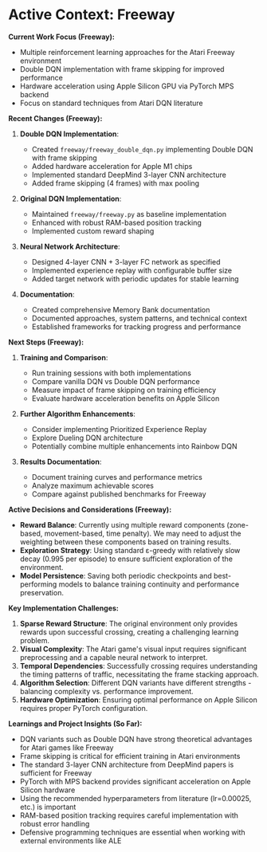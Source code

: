 # Active Context: Freeway

**Current Work Focus (Freeway):**
- Multiple reinforcement learning approaches for the Atari Freeway environment
- Double DQN implementation with frame skipping for improved performance
- Hardware acceleration using Apple Silicon GPU via PyTorch MPS backend
- Focus on standard techniques from Atari DQN literature

**Recent Changes (Freeway):**
1. **Double DQN Implementation**:
   - Created `freeway/freeway_double_dqn.py` implementing Double DQN with frame skipping
   - Added hardware acceleration for Apple M1 chips
   - Implemented standard DeepMind 3-layer CNN architecture
   - Added frame skipping (4 frames) with max pooling

2. **Original DQN Implementation**:
   - Maintained `freeway/freeway.py` as baseline implementation
   - Enhanced with robust RAM-based position tracking
   - Implemented custom reward shaping

3. **Neural Network Architecture**:
   - Designed 4-layer CNN + 3-layer FC network as specified
   - Implemented experience replay with configurable buffer size
   - Added target network with periodic updates for stable learning

4. **Documentation**:
   - Created comprehensive Memory Bank documentation
   - Documented approaches, system patterns, and technical context
   - Established frameworks for tracking progress and performance

**Next Steps (Freeway):**
1. **Training and Comparison**:
   - Run training sessions with both implementations
   - Compare vanilla DQN vs Double DQN performance
   - Measure impact of frame skipping on training efficiency
   - Evaluate hardware acceleration benefits on Apple Silicon

2. **Further Algorithm Enhancements**:
   - Consider implementing Prioritized Experience Replay
   - Explore Dueling DQN architecture
   - Potentially combine multiple enhancements into Rainbow DQN

3. **Results Documentation**:
   - Document training curves and performance metrics
   - Analyze maximum achievable scores
   - Compare against published benchmarks for Freeway

**Active Decisions and Considerations (Freeway):**
- **Reward Balance**: Currently using multiple reward components (zone-based, movement-based, time penalty). We may need to adjust the weighting between these components based on training results.
- **Exploration Strategy**: Using standard ε-greedy with relatively slow decay (0.995 per episode) to ensure sufficient exploration of the environment.
- **Model Persistence**: Saving both periodic checkpoints and best-performing models to balance training continuity and performance preservation.

**Key Implementation Challenges:**
1. **Sparse Reward Structure**: The original environment only provides rewards upon successful crossing, creating a challenging learning problem.
2. **Visual Complexity**: The Atari game's visual input requires significant preprocessing and a capable neural network to interpret.
3. **Temporal Dependencies**: Successfully crossing requires understanding the timing patterns of traffic, necessitating the frame stacking approach.
4. **Algorithm Selection**: Different DQN variants have different strengths - balancing complexity vs. performance improvement.
5. **Hardware Optimization**: Ensuring optimal performance on Apple Silicon requires proper PyTorch configuration.

**Learnings and Project Insights (So Far):**
- DQN variants such as Double DQN have strong theoretical advantages for Atari games like Freeway
- Frame skipping is critical for efficient training in Atari environments
- The standard 3-layer CNN architecture from DeepMind papers is sufficient for Freeway
- PyTorch with MPS backend provides significant acceleration on Apple Silicon hardware
- Using the recommended hyperparameters from literature (lr=0.00025, etc.) is important
- RAM-based position tracking requires careful implementation with robust error handling
- Defensive programming techniques are essential when working with external environments like ALE
